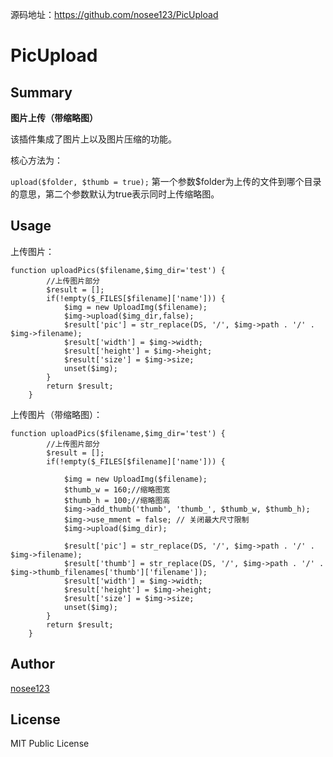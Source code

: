 源码地址：https://github.com/nosee123/PicUpload

# PicUpload
## Summary
**图片上传（带缩略图）**

该插件集成了图片上以及图片压缩的功能。

核心方法为：

`upload($folder, $thumb = true);`
第一个参数$folder为上传的文件到哪个目录的意思，第二个参数默认为true表示同时上传缩略图。

## Usage

上传图片：
```
function uploadPics($filename,$img_dir='test') {
        //上传图片部分
        $result = [];
        if(!empty($_FILES[$filename]['name'])) {
            $img = new UploadImg($filename);
            $img->upload($img_dir,false);
            $result['pic'] = str_replace(DS, '/', $img->path . '/' . $img->filename);
            $result['width'] = $img->width;
            $result['height'] = $img->height;
            $result['size'] = $img->size;
            unset($img);
        }
        return $result;
    }
```

上传图片（带缩略图）：
```
function uploadPics($filename,$img_dir='test') {
        //上传图片部分
        $result = [];
        if(!empty($_FILES[$filename]['name'])) {

            $img = new UploadImg($filename);
            $thumb_w = 160;//缩略图宽
            $thumb_h = 100;//缩略图高
            $img->add_thumb('thumb', 'thumb_', $thumb_w, $thumb_h);
            $img->use_mment = false; // 关闭最大尺寸限制
            $img->upload($img_dir);

            $result['pic'] = str_replace(DS, '/', $img->path . '/' . $img->filename);
            $result['thumb'] = str_replace(DS, '/', $img->path . '/' . $img->thumb_filenames['thumb']['filename']);
            $result['width'] = $img->width;
            $result['height'] = $img->height;
            $result['size'] = $img->size;
            unset($img);
        }
        return $result;
    }
```
## Author

[nosee123](https://github.com/nosee123)

## License

MIT Public License


